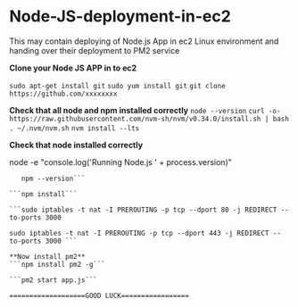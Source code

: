 # Node-JS-deployment-in-ec2
This may contain deploying of Node.js App in ec2 Linux environment and handing over their deployment to PM2 service

**Clone your Node JS APP in to ec2**



```sudo apt-get install git```
```sudo yum install git```
```git clone https://github.com/xxxxxxxx ```

**Check that all node and npm installed correctly**
```node --version```
```curl -o- https://raw.githubusercontent.com/nvm-sh/nvm/v0.34.0/install.sh | bash```
```. ~/.nvm/nvm.sh```
```nvm install --lts```

**Check that node installed correctly**

node -e "console.log('Running Node.js ' + process.version)"

```node --version
   npm --version```
   
```npm install```

```sudo iptables -t nat -I PREROUTING -p tcp --dport 80 -j REDIRECT --to-ports 3000

sudo iptables -t nat -I PREROUTING -p tcp --dport 443 -j REDIRECT --to-ports 3000 ```

**Now install pm2**
```npm install pm2 -g```

```pm2 start app.js```

===================GOOD LUCK=================
